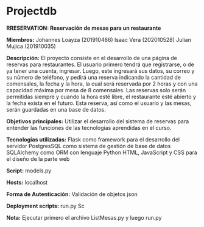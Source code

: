# Projectdb
**RRESERVATION: Reservación de mesas para un restaurante**

**Miembros:**
Johannes Loayza (201910486)
Isaac Vera (202010528)
Julian Mujica (201910035)

**Descripción:**
El proyecto consiste en el desarrollo de una página de reservas para restaurantes. El usuario primero tendrá que registrarse, o de ya tener una cuenta, ingresar. Luego, este ingresará sus datos, su correo y su número de teléfono, y pedirá una reserva indicando la cantidad de comensales, la fecha y la hora, la cual será reservada por 2 horas y con una capacidad máxima por mesa de 8 comensales. Las reservas solo serán permitidas siempre y cuando la hora esté libre, el restaurante esté abierto y la fecha exista en el futuro. Esta reserva, así como el usuario y las mesas, serán guardadas en una base de datos.

**Objetivos principales:**
Utilizar el desarrollo del sistema de reservas para entender las funciones de las tecnologías aprendidas en el curso. 

**Tecnologías utilizadas:**
Flask como framework para el desarrollo del servidor
PostgresSQL como sistema de gestión de base de datos
SQLAlchemy como ORM con lenguaje Python 
HTML, JavaScript y CSS para el diseño de la parte web

**Script:**
models.py

**Hosts:**
localhost

**Forma de Autenticación:**
Validación de objetos json

**Deployment scripts:**
run.py
Sc

**Nota:**
Ejecutar primero el archivo  ListMesas.py y luego run.py
